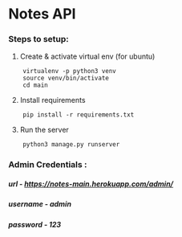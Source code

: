 # Notes API

### Steps to setup:

1. Create & activate virtual env (for ubuntu)
```
    virtualenv -p python3 venv
    source venv/bin/activate
    cd main
```

2. Install requirements
```
    pip install -r requirements.txt
``` 

3. Run the server
```
    python3 manage.py runserver
```

### Admin Credentials :

##### url - https://notes-main.herokuapp.com/admin/
##### username - admin
##### password - 123